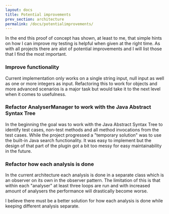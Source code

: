 ```yaml
---
layout: docs
title: Potential improvements
prev_section: architecture
permalink: /docs/potentialimprovements/
---
```

In the end this proof of concept has shown, at least to me, that simple hints
on how I can improve my testing is helpful when given at the right time. As with
all projects there are alot of potential improvements and I will list those
that I find the most important.

### Improve functionality
Current implementation only works on a single string input, null input as well
as one or more integers as input. Refactoring this to work for objects and more
advanced scenarios is a major task but would take it to the next level when it
comes to usefulness.

### Refactor AnalyserManager to work with the Java Abstract Syntax Tree
In the beginning the goal was to work with the Java Abstract Syntax Tree to
identify test cases, non-test methods and all method invocations from the test
cases. While the project progressed a "temporary solution" was to use the
built-in Java search functionality. It was easy to implement but the design of
that part of the plugin got a bit too messy for easy maintainability in the
future.

### Refactor how each analysis is done
In the current architecture each analysis is done in a separate class which is
an observer on its own in the observer pattern. The limitation of this is that
within each "analyser" at least three loops are run and with increased amount
of analysers the performance will drastically become worse.

I believe there must be a better solution for how each analysis is done while
keeping different analysis separate.
